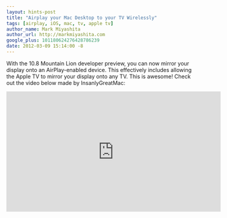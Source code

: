 ```yaml
---
layout: hints-post
title: "Airplay your Mac Desktop to your TV Wirelessly"
tags: [airplay, iOS, mac, tv, apple tv]
author_name: Mark Miyashita
author_url: http://markmiyashita.com
google_plus: 101180624276428786239
date: 2012-03-09 15:14:00 -8
---
```


With the 10.8 Mountain Lion developer preview, you can now mirror your display onto an AirPlay-enabled device. This effectively includes allowing the Apple TV to mirror your display onto any TV. This is awesome! Check out the video below made by InsanlyGreatMac:

<iframe width="560" height="315" src="http://www.youtube.com/embed/SAEH1H-4Siw" frameborder="0" allowfullscreen></iframe>